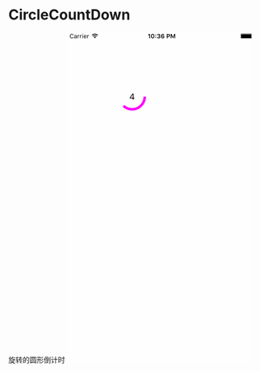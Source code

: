 # CircleCountDown
旋转的圆形倒计时
![bongshakalaka](https://github.com/Easyzhan/CircleCountDown/blob/master/circleCount.gif)
